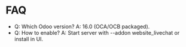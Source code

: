 # FAQ

- Q: Which Odoo version? A: 16.0 (OCA/OCB packaged).
- Q: How to enable? A: Start server with --addon website_livechat or install in UI.
